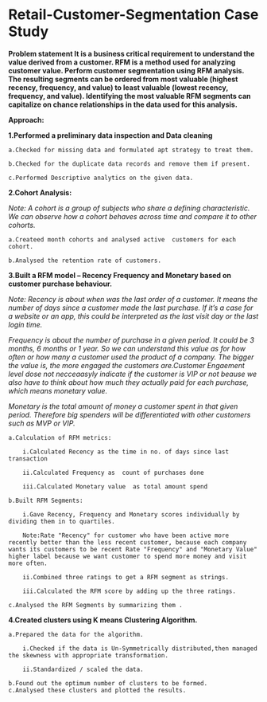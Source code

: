 # Retail-Customer-Segmentation Case Study

**Problem statement
It is a business critical requirement to understand the value derived from a customer. RFM is a method used for analyzing customer value.
Perform customer segmentation using RFM analysis. The resulting segments can be ordered from most valuable (highest recency, frequency, and value) to least valuable (lowest recency, frequency, and value). Identifying the most valuable RFM segments can capitalize on chance relationships in the data used for this analysis.**

**Approach:**   

**1.Performed a preliminary data inspection and Data cleaning**

    a.Checked for missing data and formulated apt strategy to treat them.

    b.Checked for the duplicate data records and remove them if present.

    c.Performed Descriptive analytics on the given data.


**2.Cohort Analysis:**

*Note: A cohort is a group of subjects who share a defining characteristic. We can observe how a cohort behaves across time and compare it to other cohorts.* 

    a.Createed month cohorts and analysed active  customers for each cohort.

    b.Analysed the retention rate of customers.

**3.Built a RFM model – Recency Frequency and Monetary based on customer purchase behaviour.**

*Note: Recency is about when was the last order of a customer. It means the number of days since a customer made the last purchase. If it’s a case for a website or an app, this could be interpreted as the last visit day or the last login time.*

*Frequency is about the number of purchase in a given period. It could be 3 months, 6 months or 1 year. So we can understand this value as for how often or how many a customer used the product of a company. The bigger the value is, the more engaged the customers are.Customer Engaement level dose not necceaasyly indicate if the customer is VIP or not beause we also have to think about how much they actually paid for each purchase, which means monetary value.*

*Monetary is the total amount of money a customer spent in that given period. Therefore big spenders will be differentiated with other customers such as MVP or VIP.*

    a.Calculation of RFM metrics:

        i.Calculated Recency as the time in no. of days since last transaction

        ii.Calculated Frequency as  count of purchases done 

        iii.Calculated Monetary value  as total amount spend 

    b.Built RFM Segments:

        i.Gave Recency, Frequency and Monetary scores individually by dividing them in to quartiles.

        Note:Rate "Recency" for customer who have been active more recently better than the less recent customer, because each company wants its customers to be recent Rate "Frequency" and "Monetary Value" higher label because we want customer to spend more money and visit more often.

        ii.Combined three ratings to get a RFM segment as strings.

        iii.Calculated the RFM score by adding up the three ratings.

    c.Analysed the RFM Segments by summarizing them .

**4.Created clusters using K means Clustering Algorithm.**

    a.Prepared the data for the algorithm.

        i.Checked if the data is Un-Symmetrically distributed,then managed the skewness with appropriate transformation.

        ii.Standardized / scaled the data.

    b.Found out the optimum number of clusters to be formed.
    c.Analysed these clusters and plotted the results.

